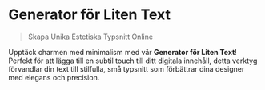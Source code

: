 # Generator för Liten Text

> Skapa Unika Estetiska Typsnitt Online

Upptäck charmen med minimalism med vår **Generator för Liten Text**! Perfekt för att lägga till en subtil touch till ditt digitala innehåll, detta verktyg förvandlar din text till stilfulla, små typsnitt som förbättrar dina designer med elegans och precision.